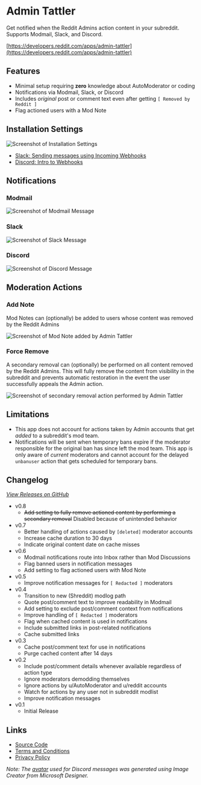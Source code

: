 # Admin Tattler

Get notified when the Reddit Admins action content in your subreddit. Supports Modmail, Slack, and Discord.

[https://developers.reddit.com/apps/admin-tattler](https://developers.reddit.com/apps/admin-tattler)

## Features

* Minimal setup requiring **zero** knowledge about AutoModerator or coding
* Notifications via Modmail, Slack, or Discord
* Includes *original* post or comment text even after getting `[ Removed by Reddit ]`
* Flag actioned users with a Mod Note

## Installation Settings

![Screenshot of Installation Settings](https://github.com/user-attachments/assets/75cd88e6-318f-4e53-81c5-e03d2d870d58)

* [Slack: Sending messages using Incoming Webhooks](https://api.slack.com/messaging/webhooks)
* [Discord: Intro to Webhooks](https://support.discord.com/hc/en-us/articles/228383668-Intro-to-Webhooks)

## Notifications

### Modmail

![Screenshot of Modmail Message](https://github.com/user-attachments/assets/dd8bbfde-6911-4e66-b4da-46e853977a0c)

### Slack

![Screenshot of Slack Message](https://github.com/user-attachments/assets/c8e3c599-8c64-413d-8150-713a8f0caa00)

### Discord

![Screenshot of Discord Message](https://github.com/user-attachments/assets/18fecde7-0f95-41c8-965f-56ae7fd01855)

## Moderation Actions

### Add Note

Mod Notes can (optionally) be added to users whose content was removed by the Reddit Admins

![Screenshot of Mod Note added by Admin Tattler](https://github.com/user-attachments/assets/f3e84f6b-1e8f-4a7e-b72c-1245b21c3f12)

### Force Remove

A secondary removal can (optionally) be performed on all content removed by the Reddit Admins. This will fully remove the content from visibility in the subreddit and prevents automatic restoration in the event the user successfully appeals the Admin action.

![Screenshot of secondary removal action performed by Admin Tattler](https://github.com/user-attachments/assets/19fa6ad6-aa2a-4ba8-b68a-f80fd93bfc3f)

## Limitations

* This app does not account for actions taken by Admin accounts that get *added* to a subreddit's mod team.
* Notifications will be sent when temporary bans expire if the moderator responsible for the original ban has since left the mod team. This app is only aware of *current* moderators and cannot account for the delayed `unbanuser` action that gets scheduled for temporary bans.

## Changelog

*[View Releases on GitHub](https://github.com/shiruken/admin-tattler/releases)*

* v0.8
  * ~~Add setting to fully remove actioned content by performing a secondary removal~~ Disabled because of unintended behavior
* v0.7
  * Better handling of actions caused by `[deleted]` moderator accounts
  * Increase cache duration to 30 days
  * Indicate original content date on cache misses
* v0.6
  * Modmail notifications route into Inbox rather than Mod Discussions
  * Flag banned users in notification messages
  * Add setting to flag actioned users with Mod Note
* v0.5
  * Improve notification messages for `[ Redacted ]` moderators
* v0.4
  * Transition to new (Shreddit) modlog path
  * Quote post/comment text to improve readability in Modmail
  * Add setting to exclude post/comment context from notifications
  * Improve handling of `[ Redacted ]` moderators
  * Flag when cached content is used in notifications
  * Include submitted links in post-related notifications
  * Cache submitted links
* v0.3
  * Cache post/comment text for use in notifications
  * Purge cached content after 14 days
* v0.2
  * Include post/comment details whenever available regardless of action type
  * Ignore moderators demodding themselves
  * Ignore actions by u/AutoModerator and u/reddit accounts
  * Watch for actions by any user not in subreddit modlist
  * Improve notification messages
* v0.1
  * Initial Release

## Links

* [Source Code](https://github.com/shiruken/admin-tattler)
* [Terms and Conditions](https://github.com/shiruken/admin-tattler/blob/main/TERMS.md)
* [Privacy Policy](https://github.com/shiruken/admin-tattler/blob/main/PRIVACY.md)

*Note: The [avatar](https://github.com/shiruken/admin-tattler/blob/main/assets/avatar.jpg) used for Discord messages was generated using Image Creator from Microsoft Designer.*
